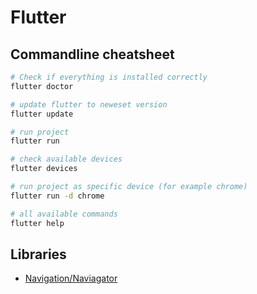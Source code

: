 # Flutter
## Commandline cheatsheet
```sh
# Check if everything is installed correctly
flutter doctor

# update flutter to neweset version
flutter update

# run project
flutter run

# check available devices
flutter devices

# run project as specific device (for example chrome)
flutter run -d chrome

# all available commands
flutter help
```


## Libraries
- [Navigation/Naviagator](https://docs.flutter.dev/ui/navigation)
